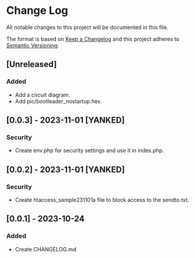 # Change Log
All notable changes to this project will be documented in this file.

The format is based on [Keep a Changelog](http://keepachangelog.com/)
and this project adheres to [Semantic Versioning](http://semver.org/).

## [Unreleased]
### Added
- Add a circuit diagram.
- Add pic/bootleader_nostartup.hex.

## [0.0.3] - 2023-11-01 [YANKED]
### Security
- Create env.php for security settings and use it in index.php.

## [0.0.2] - 2023-11-01 [YANKED]
### Security
- Create htaccess_sample231101a file to block access to the sendto.txt.

## [0.0.1] - 2023-10-24
### Added 
- Create CHANGELOG.md
